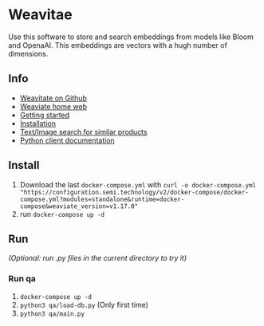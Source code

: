 # Weavitae

Use this software to store and search embeddings from models like Bloom and OpenaAI. This embeddings are vectors with a hugh number of dimensions.

## Info
- [Weavitate on Github](https://github.com/semi-technologies/weaviate)
- [Weaviate home web](https://weaviate.io)
- [Getting started](https://weaviate.io/developers/weaviate/current/getting-started/index.html)
- [Installation](https://weaviate.io/developers/weaviate/current/installation/index.html)
- [Text/Image search for similar products](https://github.com/EsraaMadi/similarity-search-weaviate)
- [Python client documentation](https://weaviate-python-client.readthedocs.io/en/stable/#)

## Install

1. Download the last `docker-compose.yml` with `curl -o docker-compose.yml "https://configuration.semi.technology/v2/docker-compose/docker-compose.yml?modules=standalone&runtime=docker-compose&weaviate_version=v1.17.0"`
2. run `docker-compose up -d`


## Run

_(Optional: run .py files in the current directory to try it)_

### Run qa

1. `docker-compose up -d`
2. `python3 qa/load-db.py` (Only first time)
3. `python3 qa/main.py`